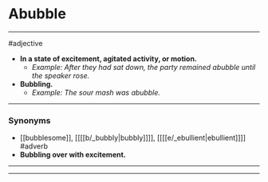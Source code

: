 # Abubble
---
#adjective
- **In a state of excitement, agitated activity, or motion.**
	- _Example: After they had sat down, the party remained abubble until the speaker rose._
- **Bubbling.**
	- _Example: The sour mash was abubble._
---
### Synonyms
- [[bubblesome]], [[[[b/_bubbly|bubbly]]]], [[[[e/_ebullient|ebullient]]]]
#adverb
- **Bubbling over with excitement.**
---
---
